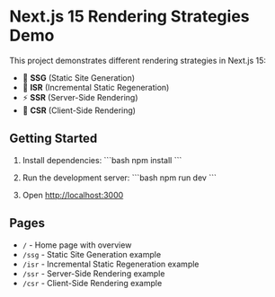 # Next.js 15 Rendering Strategies Demo

This project demonstrates different rendering strategies in Next.js 15:

- 📄 **SSG** (Static Site Generation)
- 🔄 **ISR** (Incremental Static Regeneration)  
- ⚡ **SSR** (Server-Side Rendering)
- 🎯 **CSR** (Client-Side Rendering)

## Getting Started

1. Install dependencies:
\`\`\`bash
npm install
\`\`\`

2. Run the development server:
\`\`\`bash
npm run dev
\`\`\`

3. Open [http://localhost:3000](http://localhost:3000)

## Pages

- `/` - Home page with overview
- `/ssg` - Static Site Generation example
- `/isr` - Incremental Static Regeneration example  
- `/ssr` - Server-Side Rendering example
- `/csr` - Client-Side Rendering example
